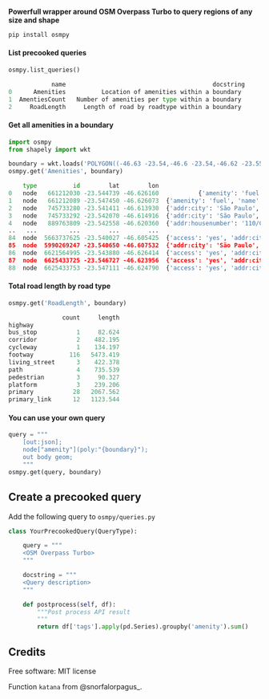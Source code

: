 **Powerfull wrapper around OSM Overpass Turbo to query regions of any size and shape**

```bash
pip install osmpy
```

#### List precooked queries
```python
osmpy.list_queries()

            name                                         docstring
0      Amenities          Location of amenities within a boundary 
1  AmentiesCount   Number of amenities per type within a boundary 
2     RoadLength     Length of road by roadtype within a boundary 
```

#### Get all amenities in a boundary
```python
import osmpy
from shapely import wkt

boundary = wkt.loads('POLYGON((-46.63 -23.54,-46.6 -23.54,-46.62 -23.55,-46.63 -23.55,-46.63 -23.54))')
osmpy.get('Amenities', boundary)

    type          id        lat        lon                                               tags
0   node   661212030 -23.544739 -46.626160           {'amenity': 'fuel', 'name': 'Posto NGM'}
1   node   661212089 -23.547450 -46.626073  {'amenity': 'fuel', 'name': 'Posto Maserati', ...
2   node   745733280 -23.541411 -46.613930  {'addr:city': 'São Paulo', 'addr:housenumber':...
3   node   745733292 -23.542070 -46.614916  {'addr:city': 'São Paulo', 'addr:housenumber':...
4   node   889763809 -23.542558 -46.620360  {'addr:housenumber': '110/C9', 'addr:street': ...
..   ...         ...        ...        ...                                                ...
84  node  5663737625 -23.540027 -46.605425  {'access': 'yes', 'addr:city': 'São Paulo', 'a...
85  node  5990269247 -23.540650 -46.607532  {'addr:city': 'São Paulo', 'addr:housenumber':...
86  node  6621564995 -23.543880 -46.626414  {'access': 'yes', 'addr:city': 'São Paulo', 'a...
87  node  6625433725 -23.546727 -46.623956  {'access': 'yes', 'addr:city': 'São Paulo', 'a...
88  node  6625433753 -23.547111 -46.624790  {'access': 'yes', 'addr:city': 'São Paulo', 'a...
```

#### Total road length by road type
```python
osmpy.get('RoadLength', boundary)

               count     length
highway                        
bus_stop           1     82.624
corridor           2    482.195
cycleway           1    134.197
footway          116   5473.419
living_street      3    422.378
path               4    735.539
pedestrian         3     90.327
platform           3    239.206
primary           28   2067.562
primary_link      12   1123.544
```

#### You can use your own query
```python
query = """
    [out:json];
    node["amenity"](poly:"{boundary}");
    out body geom;
    """
osmpy.get(query, boundary)
```

## Create a precooked query

Add the following query to `osmpy/queries.py`

```python
class YourPrecookedQuery(QueryType):

    query = """
    <OSM Overpass Turbo>
    """

    docstring = """
    <Query description>
    """

    def postprocess(self, df):
        """Post process API result
        """
        return df['tags'].apply(pd.Series).groupby('amenity').sum()
```

## Credits

Free software: MIT license

Function `katana` from @snorfalorpagus_.